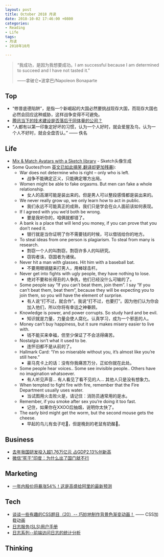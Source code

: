 ```yaml
---
layout: post
title: October 2018 月读
date: 2018-10-02 17:46:00 +0800
categories:
- Reading
- Life
tags:
- 月读
- 2018年10月

---
```


<blockquote class="blockquote-center">
<p>“我成功，是因为我想要成功。I am successful because I am determined to succeed and I have not tasted it.”</p>
<p>——拿破仑•波拿巴/Napoleon Bonaparte</p>
</blockquote>

## Top

- “修昔底德陷阱”，是指一个新崛起的大国必然要挑战现存大国，而现存大国也必然会回应这种威胁，这样战争变得不可避免。
- [腾讯当下的技术建设是否落后于同体量的公司？](https://mp.weixin.qq.com/s?__biz=MjM5MDE0Mjc4MA==&mid=2651009554&idx=1&sn=61f42525866d57a1210d5643ab3190f7)
- “人都有以第一印象定好坏的习惯，认为一个人好时，就会爱屋及乌，认为一个人不好时，就会全盘否认。” —— 佚名



## Life

- [Mix & Match Avatars with a Sketch library](https://avataaars.com/) - Sketch头像生成
- Some Quotes(from [英文已如此搞笑,翻译却更加残暴](https://www.douban.com/group/topic/17707424/)):
	- War does not determine who is right – only who is left.
		- 战争不能确定正义，只能确定哪方出局。
	- Women might be able to fake orgasms. But men can fake a whole relationship.
		- 女人的高潮可能是装出来的。但是男人可以整段感情都是装出来的。
	- We never really grow up, we only learn how to act in public.
		- 我们永远不可能真正的成熟，我们只是学会在众人面前该如何表现。
	- If I agreed with you we’d both be wrong.
		- 要是我听你的，咱俩就都错了。
	- A bank is a place that will lend you money, if you can prove that you don’t need it.
		- 银行就是当你证明了你不需要钱的时候，可以借钱给你的地方。
	- To steal ideas from one person is plagiarism. To steal from many is research.
		- 剽窃一个人的叫剽窃，剽窃许多人的叫研究。
		- 窃钩者诛，窃国者为诸侯。
	- Never hit a man with glasses. Hit him with a baseball bat.
		- 不要用眼镜腿来打男人，用棒球击杆。
	- Never get into fights with ugly people, they have nothing to lose.
		- 绝对不要和长得丑的人争执，他们已经没什么可输的了。
	- Some people say “If you can’t beat them, join them”. I say “If you can’t beat them, beat them”, because they will be expecting you to join them, so you will have the element of surprise.
		- 有人说“打不过，就合作”。我说“打不过，也要打”。因为他们认为你会加入他们，所以你将有幸运之神眷顾。
	- Knowledge is power, and power corrupts. So study hard and be evil.
		- 知识就是力量，力量会使人腐化。认真学习，成为一个邪恶的人。
	- Money can’t buy happiness, but it sure makes misery easier to live with.
		- 钱不能买来幸福，但至少保证了不会活得痛苦。
	- Nostalgia isn’t what it used to be.
		- 连怀旧都不是从前的了。
	- Hallmark Card: “I’m so miserable without you, it’s almost like you’re still here.”
		-  豪马克卡上的话：没有你我痛苦万分，正如你就在此处。
	- Some people hear voices.. Some see invisible people.. Others have no imagination whatsoever.
		- 有人听见声音... 有人看见了看不见的人... 其他人只是没有想象力。
	- When tempted to fight fire with fire, remember that the Fire Department usually uses water.
		- 当试图用火击败火是，请记住：消防员通常用的是水。
	- Remember, if you smoke after sex you’re doing it too fast.
		- 记住，如果你在XXOO后抽烟，说明你太快了。
	- The early bird might get the worm, but the second mouse gets the cheese.
		- 早起的鸟儿有虫子吃🐛，但是晚到的老鼠有奶酪🧀️。




## Business

- [去年我国研发投入超1.76万亿元 占GDP2.13%创新高](https://news.sina.com.cn/c/2018-10-10/doc-ifxeuwws2617504.shtml)
- [微信“死于”印度：为什么出了国门就不行](http://tech.sina.com.cn/csj/2018-10-12/doc-ifxeuwws3440617.shtml)

## Marketing

- [一年内股价将暴涨54%！这是高盛给阿里的最新预测](https://finance.sina.com.cn/stock/usstock/c/2018-10-04/doc-ihkvrhps3279114.shtml)



## Tech

- [谈谈一些有趣的CSS题目（20）-- 巧妙地制作背景色渐变动画！](https://github.com/chokcoco/iCSS/issues/10) —— CSS加载动画
- [日志服务(SLS)用户手册](https://promotion.aliyun.com/ntms/act/logdoclist.html)
- [日志系列--前端访问日志的统计分析](https://yq.aliyun.com/articles/186380)


## Thinking

